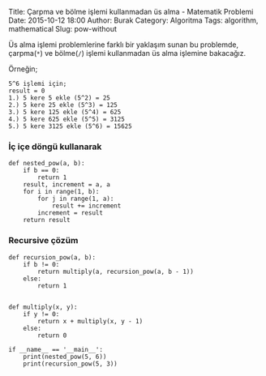 Title: Çarpma ve bölme işlemi kullanmadan üs alma - Matematik Problemi
Date: 2015-10-12 18:00
Author: Burak
Category: Algoritma
Tags: algorithm, mathematical
Slug: pow-without

Üs alma işlemi problemlerine farklı bir yaklaşım sunan bu problemde, çarpma(`*`) ve bölme(`/`) işlemi kullanmadan üs alma işlemine bakacağız.

Örneğin;
```
5^6 işlemi için;
result = 0
1.) 5 kere 5 ekle (5^2) = 25
2.) 5 kere 25 ekle (5^3) = 125
3.) 5 kere 125 ekle (5^4) = 625
4.) 5 kere 625 ekle (5^5) = 3125
5.) 5 kere 3125 ekle (5^6) = 15625
```
### İç içe döngü kullanarak

```
def nested_pow(a, b):
    if b == 0:
        return 1
    result, increment = a, a
    for i in range(1, b):
        for j in range(1, a):
            result += increment
        increment = result
    return result
```

### Recursive çözüm

```
def recursion_pow(a, b):
    if b != 0:
        return multiply(a, recursion_pow(a, b - 1))
    else:
        return 1


def multiply(x, y):
    if y != 0:
        return x + multiply(x, y - 1)
    else:
        return 0
```

```
if __name__ == '__main__':
    print(nested_pow(5, 6))
    print(recursion_pow(5, 3))
```
